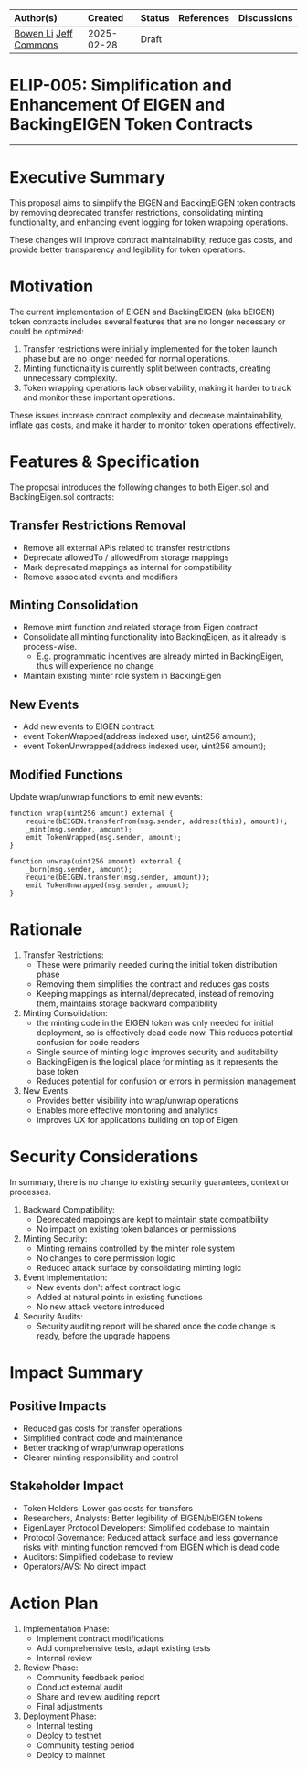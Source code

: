| Author(s) | Created | Status | References | Discussions |
| :---- | :---- | :---- | :---- | :---- |
| [Bowen Li](mailto:bowen.li@eigenlabs.org) [Jeff Commons](mailto:jeff@eigenfoundation.org)  | 2025-02-28 | Draft | | |

# ELIP-005: Simplification and Enhancement Of EIGEN and BackingEIGEN Token Contracts 


---

# Executive Summary

This proposal aims to simplify the EIGEN and BackingEIGEN token contracts by removing deprecated transfer restrictions, consolidating minting functionality, and enhancing event logging for token wrapping operations.

These changes will improve contract maintainability, reduce gas costs, and provide better transparency and legibility for token operations.

# Motivation

The current implementation of EIGEN and BackingEIGEN (aka bEIGEN) token contracts includes several features that are no longer necessary or could be optimized:

1. Transfer restrictions were initially implemented for the token launch phase but are no longer needed for normal operations.
2. Minting functionality is currently split between contracts, creating unnecessary complexity.
3. Token wrapping operations lack observability, making it harder to track and monitor these important operations.

These issues increase contract complexity and decrease maintainability, inflate gas costs, and make it harder to monitor token operations effectively.

# Features & Specification

The proposal introduces the following changes to both Eigen.sol and BackingEigen.sol contracts:

## Transfer Restrictions Removal

- Remove all external APIs related to transfer restrictions
- Deprecate allowedTo / allowedFrom storage mappings
- Mark deprecated mappings as internal for compatibility
- Remove associated events and modifiers

## Minting Consolidation

- Remove mint function and related storage from Eigen contract
- Consolidate all minting functionality into BackingEigen, as it already is process-wise. 
    - E.g. programmatic incentives are already minted in BackingEigen, thus will experience no change
- Maintain existing minter role system in BackingEigen

## New Events

- Add new events to EIGEN contract:
- event TokenWrapped(address indexed user, uint256 amount);
- event TokenUnwrapped(address indexed user, uint256 amount);

## Modified Functions

Update wrap/unwrap functions to emit new events:

```solidity
function wrap(uint256 amount) external {
    require(bEIGEN.transferFrom(msg.sender, address(this), amount));
    _mint(msg.sender, amount);
    emit TokenWrapped(msg.sender, amount);
}

function unwrap(uint256 amount) external {
    _burn(msg.sender, amount);
    require(bEIGEN.transfer(msg.sender, amount));
    emit TokenUnwrapped(msg.sender, amount);
}
```

# Rationale

1. Transfer Restrictions:
    - These were primarily needed during the initial token distribution phase
    - Removing them simplifies the contract and reduces gas costs
    - Keeping mappings as internal/deprecated, instead of removing them, maintains storage backward compatibility
2. Minting Consolidation:
    - the minting code in the EIGEN token was only needed for initial deployment, so is effectively dead code now. This reduces potential confusion for code readers
    - Single source of minting logic improves security and auditability
    - BackingEigen is the logical place for minting as it represents the base token
    - Reduces potential for confusion or errors in permission management
3. New Events:
    - Provides better visibility into wrap/unwrap operations
    - Enables more effective monitoring and analytics
    - Improves UX for applications building on top of Eigen

# Security Considerations

In summary, there is no change to existing security guarantees, context or processes.

1. Backward Compatibility:
    - Deprecated mappings are kept to maintain state compatibility
    - No impact on existing token balances or permissions
2. Minting Security:
    - Minting remains controlled by the minter role system
    - No changes to core permission logic
    - Reduced attack surface by consolidating minting logic
3. Event Implementation:
    - New events don't affect contract logic
    - Added at natural points in existing functions
    - No new attack vectors introduced
4. Security Audits:
    - Security auditing report will be shared once the code change is ready, before the upgrade happens


# Impact Summary

## Positive Impacts

- Reduced gas costs for transfer operations
- Simplified contract code and maintenance
- Better tracking of wrap/unwrap operations
- Clearer minting responsibility and control

## Stakeholder Impact

- Token Holders: Lower gas costs for transfers
- Researchers, Analysts: Better legibility of EIGEN/bEIGEN tokens
- EigenLayer Protocol Developers: Simplified codebase to maintain
- Protocol Governance: Reduced attack surface and less governance risks with minting function removed from EIGEN which is dead code
- Auditors: Simplified codebase to review
- Operators/AVS: No direct impact

# Action Plan

1. Implementation Phase:
    - Implement contract modifications
    - Add comprehensive tests, adapt existing tests
    - Internal review
2. Review Phase:
    - Community feedback period
    - Conduct external audit
    - Share and review auditing report
    - Final adjustments
3. Deployment Phase:
    - Internal testing
    - Deploy to testnet
    - Community testing period
    - Deploy to mainnet

